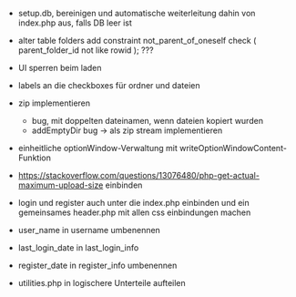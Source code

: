 - setup.db, bereinigen und automatische weiterleitung dahin von index.php aus, falls DB leer ist
- alter table folders add constraint not_parent_of_oneself check ( parent_folder_id not like rowid ); ???
- UI sperren beim laden
- labels an die checkboxes für ordner und dateien

- zip implementieren
  - bug, mit doppelten dateinamen, wenn dateien kopiert wurden
  - addEmptyDir bug -> als zip stream implementieren

- einheitliche optionWindow-Verwaltung mit writeOptionWindowContent-Funktion

- https://stackoverflow.com/questions/13076480/php-get-actual-maximum-upload-size einbinden

- login und register auch unter die index.php einbinden und ein gemeinsames header.php mit allen css einbindungen machen

- user_name in username umbenennen
- last_login_date in last_login_info
- register_date in register_info umbenennen

- utilities.php in logischere Unterteile aufteilen
